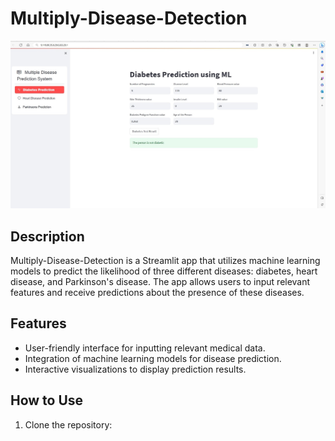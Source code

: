 # Multiply-Disease-Detection


![App Screenshot](mdd.jpg)

## Description

Multiply-Disease-Detection is a Streamlit app that utilizes machine learning models to predict the likelihood of three different diseases: diabetes, heart disease, and Parkinson's disease. The app allows users to input relevant features and receive predictions about the presence of these diseases.

## Features

- User-friendly interface for inputting relevant medical data.
- Integration of machine learning models for disease prediction.
- Interactive visualizations to display prediction results.

## How to Use

1. Clone the repository:

